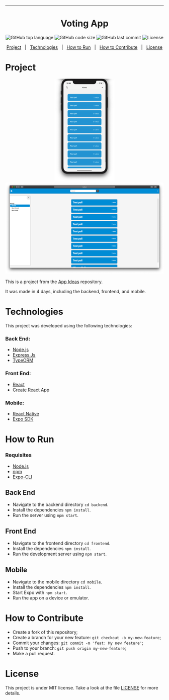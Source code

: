
---

<h1 align="center">
Voting App
</h1>

<p align="center">
  <img alt="GitHub top language" src="https://img.shields.io/github/languages/top/SkyLkr/study-voting-app">
  <img alt="GitHub code size" src="https://img.shields.io/github/languages/code-size/SkyLkr/study-voting-app">
  <img alt="GitHub last commit" src="https://img.shields.io/github/last-commit/SkyLkr/study-voting-app">
  <img alt="License" src="https://img.shields.io/github/license/SkyLkr/study-voting-app">
</p>

<p align="center">
  <a href="#project">Project</a>
  &nbsp;&nbsp;|&nbsp;&nbsp;
  <a href="#technologies">Technologies</a>
  &nbsp;&nbsp;|&nbsp;&nbsp;
  <a href="#how-to-run">How to Run</a>
  &nbsp;&nbsp;|&nbsp;&nbsp;
  <a href="#how-to-contribute">How to Contribute</a>
  &nbsp;&nbsp;|&nbsp;&nbsp;
  <a href="#license">License</a>
</p>

# Project

<p align="center">
  <img width="190" src="./.github/mobile-screenshot.png" />
  <img width="600" src="./.github/frontend-screenshot.png" />
</p>

This is a project from the [App Ideas](https://github.com/florinpop17/app-ideas) repository.

It was made in 4 days, including the backend, frontend, and mobile.

# Technologies

This project was developed using the following technologies:

### Back End:
- [Node.js](https://nodejs.org/)
- [Express Js](https://expressjs.com/)
- [TypeORM](https://typeorm.io)

### Front End:
- [React](https://reactjs.org)
- [Create React App](https://create-react-app.dev/)

### Mobile:
- [React Native](https://reactnative.dev)
- [Expo SDK](https://expo.io)

# How to Run

### Requisites

- [Node.js](https://nodejs.org/)
- [npm](https://npmjs.com/)
- [Expo-CLI](https://expo.io)

## Back End

- Navigate to the backend directory `cd backend`.
- Install the dependencies `npm install`.
- Run the server using `npm start`.

## Front End

- Navigate to the frontend directory `cd frontend`.
- Install the dependencies `npm install`.
- Run the development server using `npm start`.

## Mobile

- Navigate to the mobile directory `cd mobile`.
- Install the dependencies `npm install`.
- Start Expo with `npm start`.
- Run the app on a device or emulator.

# How to Contribute

- Create a fork of this repository;
- Create a branch for your new feature: `git checkout -b my-new-feature`;
- Commit your changes: `git commit -m 'feat: My new feature'`;
- Push to your branch: `git push origin my-new-feature`;
- Make a pull request.

# License

This project is under MIT license. Take a look at the file [LICENSE](LICENSE.md) for more details.
